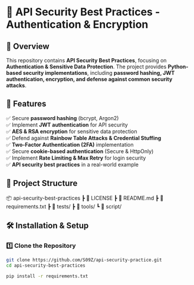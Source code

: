 # 🔐 API Security Best Practices - Authentication & Encryption

## 📌 Overview
This repository contains **API Security Best Practices**, focusing on **Authentication & Sensitive Data Protection**. The project provides **Python-based security implementations**, including **password hashing, JWT authentication, encryption, and defense against common security attacks**.

## 🚀 Features
✅ Secure **password hashing** (bcrypt, Argon2)  
✅ Implement **JWT authentication** for API security  
✅ **AES & RSA encryption** for sensitive data protection  
✅ Defend against **Rainbow Table Attacks & Credential Stuffing**  
✅ **Two-Factor Authentication (2FA)** implementation  
✅ Secure **cookie-based authentication** (Secure & HttpOnly)  
✅ Implement **Rate Limiting & Max Retry** for login security  
✅ **API security best practices** in a real-world example  

## 📂 Project Structure
📦 api-security-best-practices
┣ 📜 LICENSE
┣ 📜 README.md
┣ 📜 requirements.txt
┣ 📂 tests/
┣ 📂 tools/
┗ 📂 script/


## 🛠 Installation & Setup
### 1️⃣ Clone the Repository
```bash
git clone https://github.com/S09Z/api-security-practice.git
cd api-security-best-practices

pip install -r requirements.txt
```